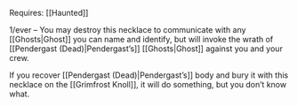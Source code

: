 Requires: [[Haunted]]

1/ever – You may destroy this necklace to communicate with any [[Ghosts|Ghost]] you can name and identify, but will invoke the wrath of [[Pendergast (Dead)|Pendergast’s]] [[Ghosts|Ghost]] against you and your crew.

If you recover [[Pendergast (Dead)|Pendergast’s]] body and bury it with this necklace on the [[Grimfrost Knoll]], it will do something, but you don’t know what.